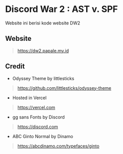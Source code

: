# Discord War 2 : AST v. SPF
Website ini berisi kode website DW2

## Website
> https://dw2.papale.my.id

## Credit
- Odyssey Theme by littlesticks
> https://github.com/littlesticks/odyssey-theme

- Hosted in Vercel
> https://vercel.com

- gg sans Fonts by Discord
> https://discord.com

- ABC Ginto Normal by Dinamo
> https://abcdinamo.com/typefaces/ginto

